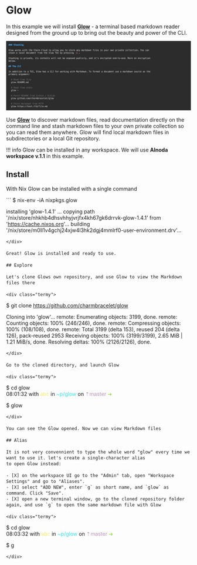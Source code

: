 # Glow

In this example we will install [__Glow__](https://github.com/charmbracelet/glow) - a terminal based markdown reader 
designed from the ground up to bring out the beauty and power of the CLI.   

![glow](img/glow.jpg)

Use [__Glow__](https://github.com/charmbracelet/glow) to discover markdown files, read documentation directly on the command 
line and stash markdown files to your own private collection so you can read them anywhere. Glow will find local markdown files 
in subdirectories or a local Git repository.

!!! info 
    Glow can be installed in any workspace. We will use __Alnoda workspace v.1.1__ in this example.

## Install
With Nix Glow can be installed with a single command 

<div class="termy">
```
$ nix-env -iA nixpkgs.glow

installing 'glow-1.4.1'
...
copying path '/nix/store/nhkhb4dhsvhhyjvrjfx4kh67gk6drrvk-glow-1.4.1' from 'https://cache.nixos.org'...
building '/nix/store/m0ll1v4gchj24xjw4l3hk2dgj4mmlrf0-user-environment.drv'...
```
</div>

Great! Glow is installed and ready to use.  

## Explore

Let's clone Glows own repository, and use Glow to view the Markdown files there 

<div class="termy">
```
$ git clone https://github.com/charmbracelet/glow

Cloning into 'glow'...
remote: Enumerating objects: 3199, done.
remote: Counting objects: 100% (246/246), done.
remote: Compressing objects: 100% (108/108), done.
remote: Total 3199 (delta 153), reused 204 (delta 126), pack-reused 2953
Receiving objects: 100% (3199/3199), 2.65 MiB | 1.21 MiB/s, done.
Resolving deltas: 100% (2126/2126), done.
```
</div>

Go to the cloned directory, and launch Glow

<div class="termy">
```
$ cd glow   
08:01:32 with <font color="#FDEB61">abc</font> in <font color="#37E6E8">~p/glow</font> on <font color="#BC94B7">⇡master</font> <font color="#98E242">➜</font>    

$ glow
```
</div>

You can see the Glow opened. Now we can view Markdown files

## Alias

It is not very convennient to type the whole word "glow" every time we want to use it. let's create a single-character alias 
to open Glow instead:  

- [X] on the workspace UI go to the "Admin" tab, open "Workspace Settings" and go to "Aliases".  
- [X] select "ADD NEW", enter `g` as short name, and `glow` as command. Click "Save".  
- [X] open a new terminal window, go to the cloned repository folder again, and use `g` to open the same markdown file with Glow 

<div class="termy">
```
$ cd glow   
08:03:32 with <font color="#FDEB61">abc</font> in <font color="#37E6E8">~p/glow</font> on <font color="#BC94B7">⇡master</font> <font color="#98E242">➜</font>    

$ g
```
</div>

